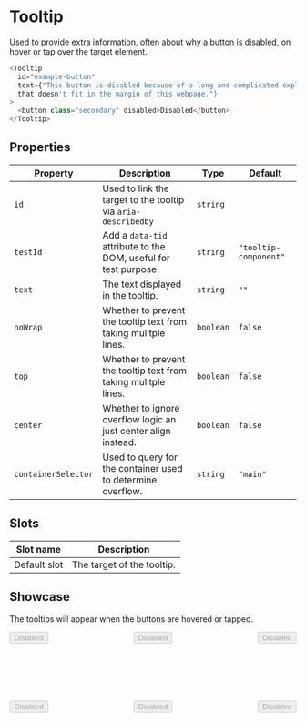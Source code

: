 <script lang="ts">
    import Tooltip from "$lib/components/Tooltip.svelte";
</script>

# Tooltip

Used to provide extra information, often about why a button is disabled, on
hover or tap over the target element.

```javascript
<Tooltip
  id="example-button"
  text={"This button is disabled because of a long and complicated explanation
  that doesn't fit in the margin of this webpage."}
>
  <button class="secondary" disabled>Disabled</button>
</Tooltip>
```

## Properties

| Property            | Description                                                     | Type      | Default               |
| ------------------- | --------------------------------------------------------------- | --------- | --------------------- |
| `id`                | Used to link the target to the tooltip via `aria-describedby`   | `string`  |                       |
| `testId`            | Add a `data-tid` attribute to the DOM, useful for test purpose. | `string`  | `"tooltip-component"` |
| `text`              | The text displayed in the tooltip.                              | `string`  | `""`                  |
| `noWrap`            | Whether to prevent the tooltip text from taking mulitple lines. | `boolean` | `false`               |
| `top`               | Whether to prevent the tooltip text from taking mulitple lines. | `boolean` | `false`               |
| `center`            | Whether to ignore overflow logic an just center align instead.  | `boolean` | `false`               |
| `containerSelector` | Used to query for the container used to determine overflow.     | `string`  | `"main"`              |

## Slots

| Slot name    | Description                |
| ------------ | -------------------------- |
| Default slot | The target of the tooltip. |

## Showcase

The tooltips will appear when the buttons are hovered or tapped.

<div class="tooltip-target-container">
  <div class="row">
    <Tooltip
      id="example-button"
      containerSelector=".tooltip-target-container"
      text={"This button is disabled because of a long and complicated explanation that doesn't fit in the margin of this webpage."}
    >
      <button class="secondary" disabled>Disabled</button>
    </Tooltip>
    <Tooltip
      id="example-button"
      containerSelector=".tooltip-target-container"
      text={"This button is disabled because of a long and complicated explanation that doesn't fit in the margin of this webpage."}
    >
      <button class="secondary" disabled>Disabled</button>
    </Tooltip>
    <Tooltip
      id="example-button"
      containerSelector=".tooltip-target-container"
      text={"This button is disabled because of a long and complicated explanation that doesn't fit in the margin of this webpage."}
    >
      <button class="secondary" disabled>Disabled</button>
    </Tooltip>
  </div>
  <div class="row">
    <Tooltip
      id="example-button"
      top={true}
      containerSelector=".tooltip-target-container"
      text={"This button is disabled because of a long and complicated explanation that doesn't fit in the margin of this webpage."}
    >
      <button class="secondary" disabled>Disabled</button>
    </Tooltip>
    <Tooltip
      id="example-button"
      top={true}
      containerSelector=".tooltip-target-container"
      text={"This button is disabled because of a long and complicated explanation that doesn't fit in the margin of this webpage."}
    >
      <button class="secondary" disabled>Disabled</button>
    </Tooltip>
    <Tooltip
      id="example-button"
      top={true}
      containerSelector=".tooltip-target-container"
      text={"This button is disabled because of a long and complicated explanation that doesn't fit in the margin of this webpage."}
    >
      <button class="secondary" disabled>Disabled</button>
    </Tooltip>
  </div>
</div>

<style lang="scss">
  @use "../../../../lib/styles/mixins/media";

  .tooltip-target-container {
    background-color: var(--card-background);
    padding: var(--padding);
    display: flex;
    flex-direction: column;
    gap: 100px;
    overflow: hidden;
  }

  .row {
    display: flex;
    justify-content: space-between;
  }
</style>
